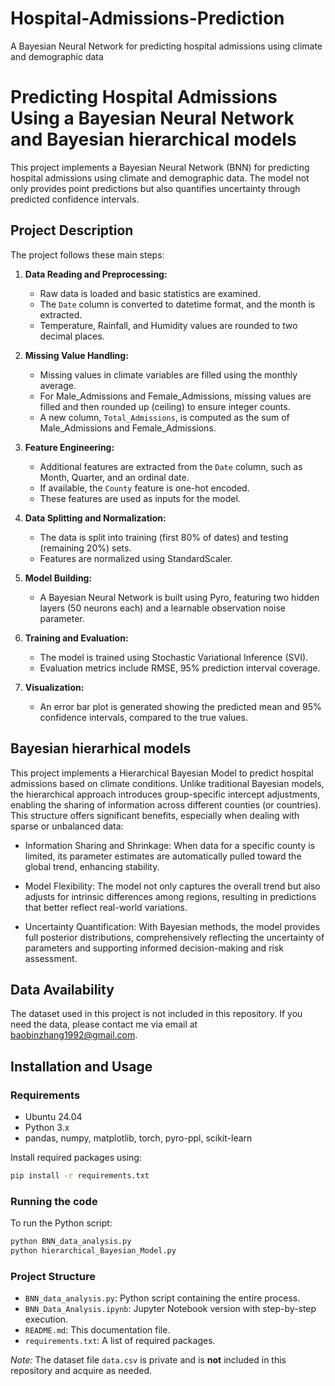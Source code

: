 # Hospital-Admissions-Prediction
A Bayesian Neural Network for predicting hospital admissions using climate and demographic data

# Predicting Hospital Admissions Using a Bayesian Neural Network and Bayesian hierarchical models

This project implements a Bayesian Neural Network (BNN) for predicting hospital admissions using climate and demographic data. The model not only provides point predictions but also quantifies uncertainty through predicted confidence intervals.

## Project Description

The project follows these main steps:

1. **Data Reading and Preprocessing:**
   - Raw data is loaded and basic statistics are examined.
   - The `Date` column is converted to datetime format, and the month is extracted.
   - Temperature, Rainfall, and Humidity values are rounded to two decimal places.

2. **Missing Value Handling:**
   - Missing values in climate variables are filled using the monthly average.
   - For Male_Admissions and Female_Admissions, missing values are filled and then rounded up (ceiling) to ensure integer counts.
   - A new column, `Total_Admissions`, is computed as the sum of Male_Admissions and Female_Admissions.

3. **Feature Engineering:**
   - Additional features are extracted from the `Date` column, such as Month, Quarter, and an ordinal date.
   - If available, the `County` feature is one-hot encoded.
   - These features are used as inputs for the model.

4. **Data Splitting and Normalization:**
   - The data is split into training (first 80% of dates) and testing (remaining 20%) sets.
   - Features are normalized using StandardScaler.

5. **Model Building:**
   - A Bayesian Neural Network is built using Pyro, featuring two hidden layers (50 neurons each) and a learnable observation noise parameter.
   
6. **Training and Evaluation:**
   - The model is trained using Stochastic Variational Inference (SVI).
   - Evaluation metrics include RMSE, 95% prediction interval coverage.

7. **Visualization:**
   - An error bar plot is generated showing the predicted mean and 95% confidence intervals, compared to the true values.

## Bayesian hierarhical models

This project implements a Hierarchical Bayesian Model to predict hospital admissions based on climate conditions. Unlike traditional Bayesian models, the hierarchical approach introduces group-specific intercept adjustments, enabling the sharing of information across different counties (or countries). This structure offers significant benefits, especially when dealing with sparse or unbalanced data:

   - Information Sharing and Shrinkage: When data for a specific county is limited, its parameter estimates are automatically pulled 
     toward the global trend, enhancing stability.
 
   - Model Flexibility: The model not only captures the overall trend but also adjusts for intrinsic differences among regions, 
     resulting in predictions that better reflect real-world variations.

   - Uncertainty Quantification: With Bayesian methods, the model provides full posterior distributions, comprehensively reflecting the 
     uncertainty of parameters and supporting informed decision-making and risk assessment.

## Data Availability

The dataset used in this project is not included in this repository. If you need the data, please contact me via email at [baobinzhang1992@gmail.com](mailto:your-email@example.com).

## Installation and Usage

### Requirements

- Ubuntu 24.04
- Python 3.x
- pandas, numpy, matplotlib, torch, pyro-ppl, scikit-learn

Install required packages using:
```bash
pip install -r requirements.txt
```

### Running the code

To run the Python script:
```bash
python BNN_data_analysis.py
python hierarchical_Bayesian_Model.py
```

### Project Structure

- `BNN_data_analysis.py`: Python script containing the entire process.
- `BNN_Data_Analysis.ipynb`: Jupyter Notebook version with step-by-step execution.
- `README.md`: This documentation file.
- `requirements.txt`: A list of required packages.

*Note:* The dataset file `data.csv` is private and is **not** included in this repository and acquire as needed.

